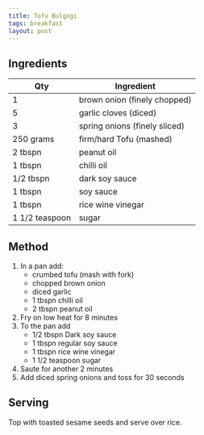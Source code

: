 ```yaml
---
title: Tofu Bulgogi
tags: breakfast
layout: post
---
```

## Ingredients

|Qty|Ingredient
|-|-
|1|brown onion (finely chopped)
|5|garlic cloves (diced)
|3|spring onions (finely sliced)
|250 grams|firm/hard Tofu (mashed)
|2 tbspn|peanut oil
|1 tbspn|chilli oil
|1/2 tbspn|dark soy sauce
|1 tbspn|soy sauce
|1 tbspn|rice wine vinegar
|1 1/2 teaspoon|sugar


## Method
1. In a pan add:
    - crumbed tofu (mash with fork)
    - chopped brown onion
    - diced garlic
    - 1 tbspn chilli oil
    - 2 tbspn peanut oil
2. Fry on low heat for 8 minutes
3. To the pan add 
    - 1/2 tbspn Dark soy sauce
    - 1 tbspn regular soy sauce
    - 1 tbspn rice wine vinegar
    - 1 1/2 teaspoon sugar
4. Saute for another 2 minutes
5. Add diced spring onions and toss for 30 seconds

## Serving
Top with toasted sesame seeds and serve over rice.
